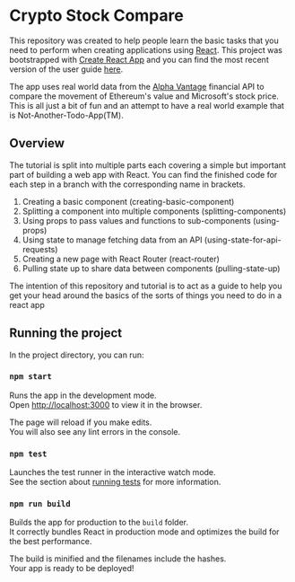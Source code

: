 # Crypto Stock Compare

This repository was created to help people learn the basic tasks that you need to perform when creating applications using [React](https://reactjs.org/). This project was bootstrapped with [Create React App](https://github.com/facebookincubator/create-react-app) and you can find the most recent version of the user guide [here](https://github.com/facebookincubator/create-react-app/blob/master/packages/react-scripts/template/README.md).

The app uses real world data from the [Alpha Vantage](https://www.alphavantage.co/) financial API to compare the movement of Ethereum's value and Microsoft's stock price. This is all just a bit of fun and an attempt to have a real world example that is Not-Another-Todo-App(TM).

## Overview

The tutorial is split into multiple parts each covering a simple but important part of building a web app with React. You can find the finished code for each step in a branch with the corresponding name in brackets.

1. Creating a basic component (creating-basic-component)
1. Splitting a component into multiple components (splitting-components)
1. Using props to pass values and functions to sub-components (using-props)
1. Using state to manage fetching data from an API (using-state-for-api-requests)
1. Creating a new page with React Router (react-router)
1. Pulling state up to share data between components (pulling-state-up)

The intention of this repository and tutorial is to act as a guide to help you get your head around the basics of the sorts of things you need to do in a react app

## Running the project

In the project directory, you can run:

### `npm start`

Runs the app in the development mode.<br>
Open [http://localhost:3000](http://localhost:3000) to view it in the browser.

The page will reload if you make edits.<br>
You will also see any lint errors in the console.

### `npm test`

Launches the test runner in the interactive watch mode.<br>
See the section about [running tests](#running-tests) for more information.

### `npm run build`

Builds the app for production to the `build` folder.<br>
It correctly bundles React in production mode and optimizes the build for the best performance.

The build is minified and the filenames include the hashes.<br>
Your app is ready to be deployed!